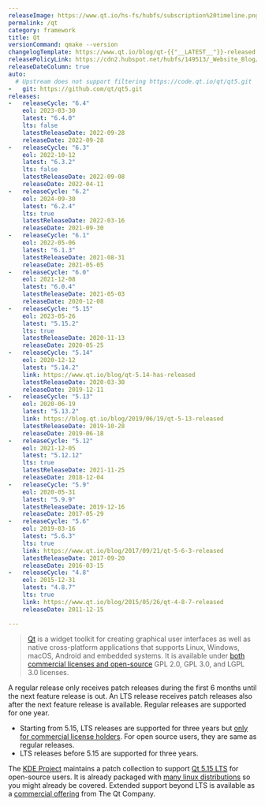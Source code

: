 ```yaml
---
releaseImage: https://www.qt.io/hs-fs/hubfs/subscription%20timeline.png
permalink: /qt
category: framework
title: Qt
versionCommand: qmake --version
changelogTemplate: https://www.qt.io/blog/qt-{{"__LATEST__"}}-released
releasePolicyLink: https://cdn2.hubspot.net/hubfs/149513/_Website_Blog/Qt%20offering%20change%20FAQ-2020-01-27.pdf
releaseDateColumn: true
auto:
  # Upstream does not support filtering https://code.qt.io/qt/qt5.git
-   git: https://github.com/qt/qt5.git
releases:
-   releaseCycle: "6.4"
    eol: 2023-03-30
    latest: "6.4.0"
    lts: false
    latestReleaseDate: 2022-09-28
    releaseDate: 2022-09-28
-   releaseCycle: "6.3"
    eol: 2022-10-12
    latest: "6.3.2"
    lts: false
    latestReleaseDate: 2022-09-08
    releaseDate: 2022-04-11
-   releaseCycle: "6.2"
    eol: 2024-09-30
    latest: "6.2.4"
    lts: true
    latestReleaseDate: 2022-03-16
    releaseDate: 2021-09-30
-   releaseCycle: "6.1"
    eol: 2022-05-06
    latest: "6.1.3"
    latestReleaseDate: 2021-08-31
    releaseDate: 2021-05-05
-   releaseCycle: "6.0"
    eol: 2021-12-08
    latest: "6.0.4"
    latestReleaseDate: 2021-05-03
    releaseDate: 2020-12-08
-   releaseCycle: "5.15"
    eol: 2023-05-26
    latest: "5.15.2"
    lts: true
    latestReleaseDate: 2020-11-13
    releaseDate: 2020-05-25
-   releaseCycle: "5.14"
    eol: 2020-12-12
    latest: "5.14.2"
    link: https://www.qt.io/blog/qt-5.14-has-released
    latestReleaseDate: 2020-03-30
    releaseDate: 2019-12-11
-   releaseCycle: "5.13"
    eol: 2020-06-19
    latest: "5.13.2"
    link: https://blog.qt.io/blog/2019/06/19/qt-5-13-released
    latestReleaseDate: 2019-10-28
    releaseDate: 2019-06-18
-   releaseCycle: "5.12"
    eol: 2021-12-05
    latest: "5.12.12"
    lts: true
    latestReleaseDate: 2021-11-25
    releaseDate: 2018-12-04
-   releaseCycle: "5.9"
    eol: 2020-05-31
    latest: "5.9.9"
    latestReleaseDate: 2019-12-16
    releaseDate: 2017-05-29
-   releaseCycle: "5.6"
    eol: 2019-03-16
    latest: "5.6.3"
    lts: true
    link: https://www.qt.io/blog/2017/09/21/qt-5-6-3-released
    latestReleaseDate: 2017-09-20
    releaseDate: 2016-03-15
-   releaseCycle: "4.8"
    eol: 2015-12-31
    latest: "4.8.7"
    lts: true
    link: https://www.qt.io/blog/2015/05/26/qt-4-8-7-released
    releaseDate: 2011-12-15

---
```


> [Qt](https://www.qt.io/) is a widget toolkit for creating graphical user interfaces as well as native cross-platform applications that supports Linux, Windows, macOS, Android and embedded systems. It is available under [both commercial licenses and open-source][license] GPL 2.0, GPL 3.0, and LGPL 3.0 licenses.

A regular release only receives patch releases during the first 6 months until the next feature release is out. An LTS release receives patch releases also after the next feature release is available. Regular releases are supported for one year.

- Starting from 5.15, LTS releases are supported for three years but [only for commercial license holders][lts-limit]. For open source users, they are same as regular releases.
- LTS releases before 5.15 are supported for three years.

The [KDE Project](https://kde.org/) maintains a patch collection to support [Qt 5.15 LTS](https://community.kde.org/Qt5PatchCollection) for open-source users. It is already packaged with [many linux distributions](https://repology.org/project/qt/badges) so you might already be covered. Extended support beyond LTS is available as a [commercial offering][extended-support] from The Qt Company.

[license]: https://www.qt.io/licensing/ "Licensing page on the Qt Website"
[extended-support]: https://www.qt.io/qt-support/
[lts-limit]: https://www.qt.io/blog/qt-offering-changes-2020 "Qt offering changes 2020"
